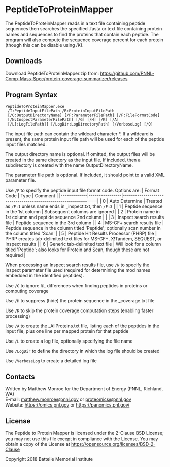 # PeptideToProteinMapper

The PeptideToProteinMapper reads in a text file containing peptide sequences then 
searches the specified .fasta or text file containing protein names and sequences 
to find the proteins that contain each peptide.  The program will also compute 
the sequence coverage percent for each protein (though this can be disable using /K).

## Downloads

Download PeptideToProteinMapper.zip from:
https://github.com/PNNL-Comp-Mass-Spec/protein-coverage-summarizer/releases

## Program Syntax

```
PeptideToProteinMapper.exe
 /I:PeptideInputFilePath /R:ProteinInputFilePath
 [/O:OutputDirectoryName] [/P:ParameterFilePath] [/F:FileFormatCode]
 [/N:InspectParameterFilePath] [/G] [/H] [/K] [/A]
 [/L[:LogFilePath]] [/LogDir:LogDirectoryPath] [/VerboseLog] [/Q]
```

The input file path can contain the wildcard character *. If a wildcard is
present, the same protein input file path will be used for each of the peptide
input files matched.

The output directory name is optional. If omitted, the output files will be
created in the same directory as the input file. If included, then a subdirectory
is created with the name OutputDirectoryName.

The parameter file path is optional. If included, it should point to a valid XML
parameter file.

Use `/F` to specify the peptide input file format code.  Options are:
| Format Code | Type           | Comment                                                         |
|-------------|----------------|-----------------------------------------------------------------|
| 0           | Auto Determine | Treated as `/F:1` unless name ends in _inspect.txt, then `/F:3` |
| 1           | Peptide sequence in the 1st column | Subsequent columns are ignored              |
| 2           | Protein name in 1st column and peptide sequence 2nd column |                     |
| 3           | Inspect search results file               | Peptide sequence in the 3rd column   |
| 4           | MS-GF+ search results file                | Peptide sequence in the column titled 'Peptide'; optionally scan number in the column titled 'Scan'     |
| 5           | Peptide Hit Results Processor (PHRP) file | PHRP creates tab-delimited text files for MS-GF+, X!Tandem, SEQUEST, or Inspect results                 |
| 6           | Generic tab-delimited text file           | Will look for a column titled 'Peptide'; also looks for Protein and Scan, though these are not required |

When processing an Inspect search results file, use `/N` to specify the Inspect
parameter file used (required for determining the mod names embedded in the
identified peptides).

Use `/G` to ignore I/L differences when finding peptides in proteins or computing coverage

Use `/H` to suppress (hide) the protein sequence in the _coverage.txt file

Use `/K` to skip the protein coverage computation steps (enabling faster processing)

Use `/A` to create the _AllProteins.txt file, listing each of the peptides in the input file,
plus one line per mapped protein for that peptide

Use `/L` to create a log file, optionally specifying the file name

Use `/LogDir` to define the directory in which the log file should be created

Use `/VerboseLog` to create a detailed log file

## Contacts

Written by Matthew Monroe for the Department of Energy (PNNL, Richland, WA) \
E-mail: matthew.monroe@pnnl.gov or proteomics@pnnl.gov \
Website: https://omics.pnl.gov or https://panomics.pnl.gov/

## License

The Peptide to Protein Mapper is licensed under the 2-Clause BSD License; 
you may not use this file except in compliance with the License.  You may obtain 
a copy of the License at https://opensource.org/licenses/BSD-2-Clause

Copyright 2018 Battelle Memorial Institute

